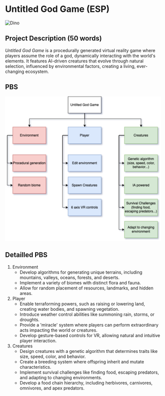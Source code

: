 # Untitled God Game (ESP)

![Dino](/pictures/dino3.png)

## Project Description (50 words)

*Untitled God Game* is a procedurally generated virtual reality game where players assume the role of a god, dynamically interacting with the world's elements. It features AI-driven creatures that evolve through natural selection, influenced by environmental factors, creating a living, ever-changing ecosystem.

## PBS

![PBS](PBS.png)

## Detailled PBS

1. Environment
    - Develop algorithms for generating unique terrains, including mountains, valleys, oceans, forests, and deserts.
    - Implement a variety of biomes with distinct flora and fauna.
    - Allow for random placement of resources, landmarks, and hidden areas.
2. Player
    - Enable terraforming powers, such as raising or lowering land, creating water bodies, and spawning vegetation.
    - Introduce weather control abilities like summoning rain, storms, or droughts.
    - Provide a 'miracle' system where players can perform extraordinary acts impacting the world or creatures.
    - Develop gesture-based controls for VR, allowing natural and intuitive player interaction.
3. Creatures
    - Design creatures with a genetic algorithm that determines traits like size, speed, color, and behavior.
    - Create a breeding system where offspring inherit and mutate characteristics.
    - Implement survival challenges like finding food, escaping predators, and adapting to changing environments.
    - Develop a food chain hierarchy, including herbivores, carnivores, omnivores, and apex predators.
